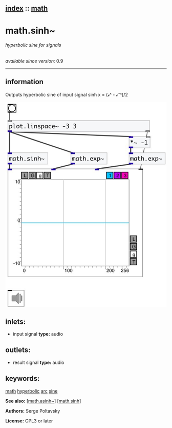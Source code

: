 [index](index.html) :: [math](category_math.html)
---

# math.sinh~

###### hyperbolic sine for signals

*available since version:* 0.9

---


## information
Outputs hyperbolic sine of input signal
sinh x = (ℯˣ - ℯ⁻ˣ)/2



[![example](../examples/img/math.sinh~.jpg)](../examples/pd/math.sinh~.pd)









## inlets:

* input signal 
__type:__ audio<br>



## outlets:

* result signal
__type:__ audio<br>



## keywords:

[math](keywords/math.html)
[hyperbolic](keywords/hyperbolic.html)
[arc](keywords/arc.html)
[sine](keywords/sine.html)



**See also:**
[\[math.asinh~\]](math.asinh~.html)
[\[math.sinh\]](math.sinh.html)




**Authors:** Serge Poltavsky




**License:** GPL3 or later





